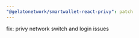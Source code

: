 ```yaml
---
"@gelatonetwork/smartwallet-react-privy": patch
---
```


fix: privy network switch and login issues

